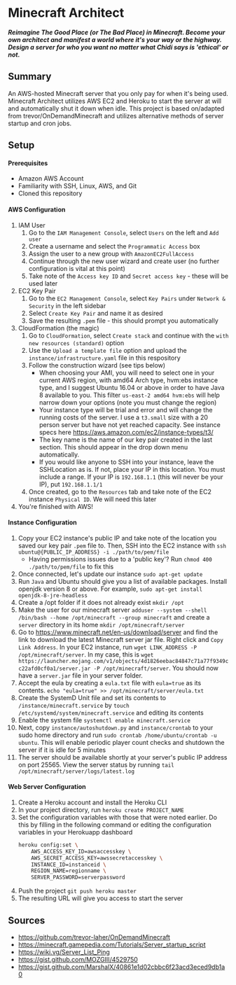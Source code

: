 # Minecraft Architect
***Reimagine The Good Place (or The Bad Place) in Minecraft. Become your own architect and manifest a world where it's your way or the highway. Design a server for who you want no matter what Chidi says is 'ethical' or not.***

## Summary
An AWS-hosted Minecraft server that you only pay for when it's being used. Minecraft Architect utilizes AWS EC2 and Heroku to start the server at will and automatically shut it down when idle. This project is based on/adapted from trevor/OnDemandMinecraft and utilizes alternative methods of server startup and cron jobs.

## Setup

#### Prerequisites
* Amazon AWS Account
* Familiarity with SSH, Linux, AWS, and Git
* Cloned this repository

#### AWS Configuration
1. IAM User
    1. Go to the `IAM Management Console`, select `Users` on the left and `Add user` 
    1. Create a username and select the `Programmatic Access` box
    1. Assign the user to a new group with `AmazonEC2FullAccess`
    1. Continue through the new user wizard and create user (no further configuration is vital at this point)
    1. Take note of the `Access key ID` and `Secret access key` - these will be used later
1. EC2 Key Pair
    1. Go to the `EC2 Management Console`, select `Key Pairs` under `Network & Security` in the left sidebar
    1. Select `Create Key Pair` and name it as desired
    2. Save the resulting `.pem` file - this should prompt you automatically
3. CloudFormation (the magic)
    1. Go to `CloudFormation`, select `Create stack` and continue with the `with new resources (standard)` option
    1. Use the `Upload a template file` option and upload the `instance/infrastructure.yaml` file in this respository
    1. Follow the construction wizard (see tips below)
        * When choosing your AMI, you will need to select one in your current AWS region, with amd64 Arch type, hvm:ebs instance type, and I suggest Ubuntu 16.04 or above in order to have Java 8 available to you. This filter `us-east-2 amd64 hvm:ebs` will help narrow down your options (note you must change the region)
        * Your instance type will be trial and error and will change the running costs of the server. I use a `t3.small` size with a 20 person server but have not yet reached capacity. See instance specs here https://aws.amazon.com/ec2/instance-types/t3/
        * The key name is the name of our key pair created in the last section. This should appear in the drop down menu automatically.
        * If you would like anyone to SSH into your instance, leave the SSHLocation as is. If not, place your IP in this location. You must include a range. If your IP is `192.168.1.1` (this will never be your IP), put `192.168.1.1/1`
    1. Once created, go to the `Resources` tab and take note of the EC2 instance `Physical ID`. We will need this later
4. You're finished with AWS!

#### Instance Configuration
1. Copy your EC2 instance's public IP and take note of the location you saved our key pair `.pem` file to. Then, SSH into the EC2 instance with `ssh ubuntu@{PUBLIC_IP_ADDRESS} -i ./path/to/pem/file`
    * Having permissions issues due to a 'public key'? Run `chmod 400 ./path/to/pem/file` to fix this
1. Once connected, let's update our instance `sudo apt-get update`
1. Run `Java` and Ubuntu should give you a list of available packages. Install openjdk version 8 or above. For example, `sudo apt-get install openjdk-8-jre-headless`
1. Create a /opt folder if it does not already exist `mkdir /opt`
1. Make the user for our minecraft server `adduser --system --shell /bin/bash --home /opt/minecraft --group minecraft` and create a `server` directory in its home `mkdir /opt/minecraft/server`
1. Go to https://www.minecraft.net/en-us/download/server and find the link to download the latest Minecraft server jar file. Right click and `Copy Link Address`. In your EC2 instance, run `wget LINK_ADDRESS -P /opt/minecraft/server`. In my case, this is `wget https://launcher.mojang.com/v1/objects/4d1826eebac84847c71a77f9349cc22afd0cf0a1/server.jar -P /opt/minecraft/server`. You should now have a `server.jar` file in your server folder.
1. Accept the eula by creating a `eula.txt` file with `eula=true` as its contents. `echo "eula=true" >> /opt/minecraft/server/eula.txt`
1. Create the SystemD Unit file and set its contents to `/instance/minecraft.service` by `touch /etc/systemd/system/minecraft.service` and editing its contents
1. Enable the system file `systemctl enable minecraft.service`
1. Next, copy `instance/autoshutdown.py` and `instance/crontab` to your sudo home directory and run `sudo crontab /home/ubuntu/crontab -u ubuntu`. This will enable periodic player count checks and shutdown the server if it is idle for 5 minutes
1. The server should be available shortly at your server's public IP address on port 25565. View the server status by running `tail /opt/minecraft/server/logs/latest.log`

#### Web Server Configuration
1. Create a Heroku account and install the Heroku CLI
1. In your project directory, run `heroku create PROJECT_NAME`
1. Set the configuration variables with those that were noted earlier. Do this by filling in the following command or editing the configuration variables in your Herokuapp dashboard
    ```bash
    heroku config:set \
        AWS_ACCESS_KEY_ID=awsaccesskey \
        AWS_SECRET_ACCESS_KEY=awssecretaccesskey \
        INSTANCE_ID=instanceid \
        REGION_NAME=regionname \
        SERVER_PASSWORD=serverpassword
    ```
1. Push the project `git push heroku master`
1. The resulting URL will give you access to start the server

## Sources
* https://github.com/trevor-laher/OnDemandMinecraft
* https://minecraft.gamepedia.com/Tutorials/Server_startup_script
* https://wiki.vg/Server_List_Ping
* https://gist.github.com/MOZGIII/4529750
* https://gist.github.com/MarshalX/40861e1d02cbbc6f23acd3eced9db1a0
